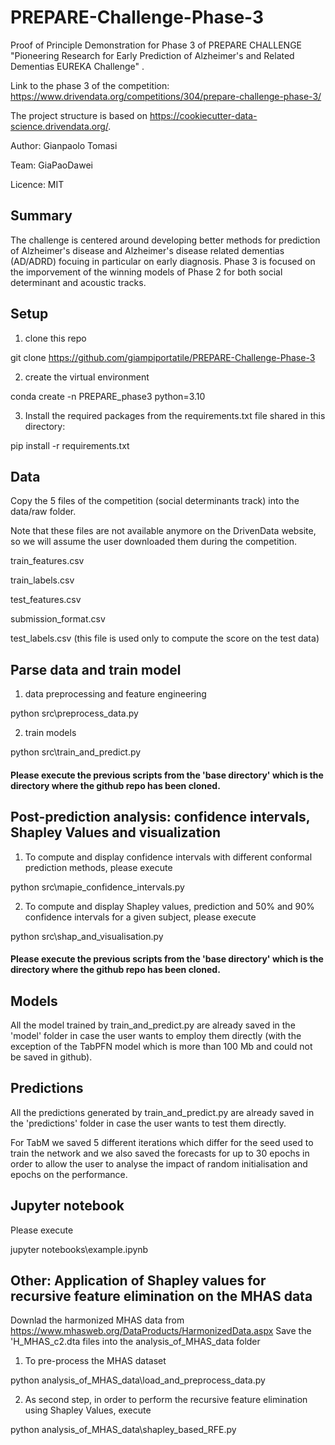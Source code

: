 # PREPARE-Challenge-Phase-3
Proof of Principle Demonstration for Phase 3 of PREPARE CHALLENGE  "Pioneering Research for Early Prediction of Alzheimer's and Related Dementias EUREKA Challenge" .

Link to the phase 3 of the competition: https://www.drivendata.org/competitions/304/prepare-challenge-phase-3/

The project structure is based on https://cookiecutter-data-science.drivendata.org/.

Author: Gianpaolo Tomasi

Team: GiaPaoDawei

Licence: MIT


## Summary
The challenge is centered around developing better methods for prediction of Alzheimer's disease and Alzheimer's disease related dementias (AD/ADRD) focuing in particular on early diagnosis. 
Phase 3 is focused on the imporvement of the winning models of Phase 2 for both social determinant and acoustic tracks.


## Setup

1) clone this repo
   
git clone https://github.com/giampiportatile/PREPARE-Challenge-Phase-3
   
2) create the virtual environment

conda create -n PREPARE_phase3 python=3.10

3) Install the required packages from the requirements.txt file shared in this directory:

pip install -r requirements.txt


## Data
Copy the 5 files of the competition (social determinants track) into the data/raw folder.

Note that these files are not available anymore on the DrivenData website, so we will assume the user downloaded them during the competition.

train_features.csv

train_labels.csv

test_features.csv

submission_format.csv

test_labels.csv (this file is used only to compute the score on the test data)


## Parse data and train model 

1) data preprocessing and feature engineering
   
python src\preprocess_data.py

2) train models

python src\train_and_predict.py

#### Please execute the previous scripts from the 'base directory' which is the directory where the github repo has been cloned.

## Post-prediction analysis: confidence intervals, Shapley Values and visualization
1) To compute and display confidence intervals with different conformal prediction methods, please execute

python src\mapie_confidence_intervals.py

2) To compute and display Shapley values, prediction and 50% and 90% confidence intervals for a given subject, please execute

python src\shap_and_visualisation.py


#### Please execute the previous scripts from the 'base directory' which is the directory where the github repo has been cloned.

## Models
All the model trained by train_and_predict.py are already saved in the 'model' folder in case the user wants to employ them directly (with the exception of the TabPFN model which is more than 100 Mb and could not be saved in github).

## Predictions
All the predictions generated by train_and_predict.py are already saved in the 'predictions' folder in case the user wants to test them directly. 

For TabM we saved 5 different iterations which differ for the seed used to train the network and we also saved the forecasts for up to 30 epochs
in order to allow the user to analyse the impact of random initialisation and epochs on the performance.

## Jupyter notebook

Please execute

jupyter notebooks\example.ipynb


## Other: Application of Shapley values for recursive feature elimination on the MHAS data

Downlad the harmonized MHAS data from https://www.mhasweb.org/DataProducts/HarmonizedData.aspx
Save the 'H_MHAS_c2.dta files into the analysis_of_MHAS_data folder

1) To pre-process the MHAS dataset 

python analysis_of_MHAS_data\load_and_preprocess_data.py


2) As second step, in order to perform the recursive feature elimination using Shapley Values, execute

python analysis_of_MHAS_data\shapley_based_RFE.py
   




